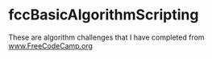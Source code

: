 # fccBasicAlgorithmScripting
These are algorithm challenges that I have completed from www.FreeCodeCamp.org
